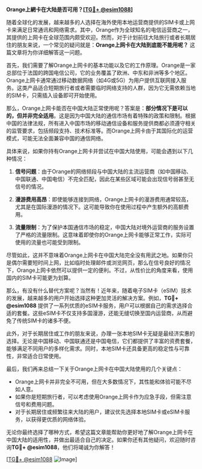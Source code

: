 **Orange上網卡在大陆是否可用？[[TG💪+ @esim1088](https://t.me/s/esim1088)]**

随着全球化的发展，越来越多的人选择在海外使用本地运营商提供的SIM卡或上网卡来满足日常通讯和网络需求。其中，Orange作为全球知名的电信运营商之一，其提供的上网卡在全球范围内颇受欢迎。然而，对于计划前往大陆旅行或者长期居住的朋友来说，一个常见的疑问就是：**Orange上网卡在大陆到底能不能用呢？** 这篇文章将为你详细解答这一问题。

首先，我们需要了解Orange上网卡的基本功能以及它的工作原理。Orange是一家总部位于法国的跨国电信公司，它的业务覆盖了欧洲、中东和非洲等多个地区。Orange上网卡通常通过移动数据网络（如4G或5G）为用户提供互联网接入服务。这类产品适合短期旅行者或者需要临时网络支持的人群，因为它无需依赖当地的SIM卡，只需插入设备即可开始使用。

那么，Orange上网卡能否在中国大陆正常使用呢？答案是：**部分情况下是可以的，但并非完全适用**。这是因为中国大陆的通信市场有着特殊的政策和限制。根据中国的法律法规，所有进入中国市场的移动通信设备和服务提供商都必须遵守相关的监管要求，包括频段支持、技术标准等。而Orange上网卡由于其国际化的运营模式，可能无法全面兼容中国的通信网络。

具体来说，如果你持有Orange上网卡并尝试在中国大陆使用，可能会遇到以下几种情况：

1. **信号问题**：由于Orange的网络频段与中国大陆的主流运营商（如中国移动、中国联通、中国电信）不完全匹配，因此在某些区域可能会出现信号弱甚至无信号的情况。
   
2. **漫游费用高昂**：即使能够连接到网络，Orange上网卡的漫游费用通常较高，尤其是在国际漫游的情况下。这可能导致你在使用过程中产生额外的高额费用。

3. **流量限制**：为了保护本国通信市场的稳定，中国大陆对境外运营商的服务设置了严格的流量限制。这意味着即使你的Orange上网卡能够正常工作，实际可使用的流量也可能受到限制。

尽管如此，这并不意味着Orange上网卡在中国大陆完全没有用武之地。如果你只是偶尔需要短时间上网，比如临时处理邮件或浏览网页，那么在信号良好的情况下，Orange上网卡依然可以提供一定的便利。不过，从性价比的角度来看，使用国内的SIM卡可能更为划算。

那么，有没有什么替代方案呢？当然有！近年来，随着电子SIM卡（eSIM）技术的发展，越来越多的用户开始选择这种更加灵活的解决方案。例如，**TG💪+ @esim1088** 提供了一系列优质的eSIM卡服务，用户可以根据自己的需求选择合适的套餐。这些eSIM卡不仅支持多国漫游，还能无缝切换至国内运营商，从而避免了传统SIM卡的诸多不便。

此外，对于长期居住或工作的朋友来说，办理一张本地SIM卡无疑是最经济实惠的选择。无论是中国移动、中国联通还是中国电信，它们都提供了丰富的资费套餐，能够满足不同用户的多样化需求。同时，本地SIM卡还具备更高的稳定性与可靠性，非常适合日常使用。

最后，我们再来总结一下关于Orange上网卡在中国大陆使用的几个关键点：

- Orange上网卡并非完全不可用，但在大多数情况下，其性能和体验可能不尽如人意。
- 如果你是短期旅行者，可以考虑使用Orange上网卡作为应急手段，但需注意信号和费用问题。
- 对于长期居住或频繁往来大陆的用户，建议优先选择本地SIM卡或eSIM卡服务，以获得更优质的网络体验。

无论你最终选择了哪种方式，希望这篇文章能帮助你更好地了解Orange上网卡在中国大陆的适用性，并做出最适合自己的决定。如果你还有其他疑问，欢迎随时咨询**TG💪+ @esim1088**，他们将竭诚为你解答！

[[TG💪+ @esim1088](https://t.me/s/esim1088) ![Image](https://i.postimg.cc/4NQfJmqS/Snipaste-2025-05-13-00-14-12.png)]